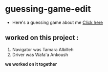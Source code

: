 # guessing-game-edit
* Here's a guessing game about me [Click here](https://tamaraalbilleh.github.io/guessing-game-edit/index) 
## worked on this project :
1. Navigator was Tamara Albilleh 
1. Driver was Wafa'a Ankoush

**we worked on it together**
